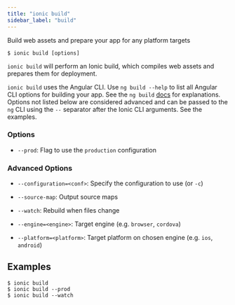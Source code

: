 ```yaml
---
title: "ionic build"
sidebar_label: "build"
---
```


<head>
  <title>Angular NG Build Configuration to Build Ionic Apps | ionic build</title>
  <meta name="description" content="Build web assets and prepare your Ionic app for any platform targets. Ionic build uses the Angular CLI—see the ng build docs for how to use the configuration." />
</head>

Build web assets and prepare your app for any platform targets

```shell
$ ionic build [options]
```

`ionic build` will perform an Ionic build, which compiles web assets and prepares them for deployment.

`ionic build` uses the Angular CLI. Use `ng build --help` to list all Angular CLI options for building your app. See the `ng build` [docs](https://angular.io/cli/build) for explanations. Options not listed below are considered advanced and can be passed to the `ng` CLI using the `--` separator after the Ionic CLI arguments. See the examples.

### Options

 - `--prod`: Flag to use the `production` configuration



### Advanced Options

 - `--configuration=<conf>`: Specify the configuration to use (or `-c`)

 - `--source-map`: Output source maps

 - `--watch`: Rebuild when files change

 - `--engine=<engine>`: Target engine (e.g. `browser`, `cordova`)

 - `--platform=<platform>`: Target platform on chosen engine (e.g. `ios`, `android`)


## Examples

```shell
$ ionic build 
$ ionic build --prod
$ ionic build --watch
```

